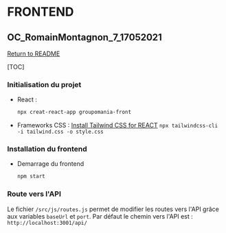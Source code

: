 # FRONTEND 

## OC_RomainMontagnon_7_17052021

[Return to README](../README.md)

[TOC]

### Initialisation du projet

- React :
  ```bash
  npx creat-react-app groupomania-front
  ```

- Frameworks CSS :
  [Install Tailwind CSS for REACT]([../README.md](https://tailwindcss.com/docs/guides/create-react-app))
`npx tailwindcss-cli -i tailwind.css -o style.css`

### Installation du frontend

- Demarrage du frontend
  ```bash
  npm start
  ```

### Route vers l'API

Le fichier `/src/js/routes.js` permet de modifier les routes vers l'API grâce aux variables `baseUrl` et `port`.
Par défaut le chemin vers l'API est : `http://localhost:3001/api/`
